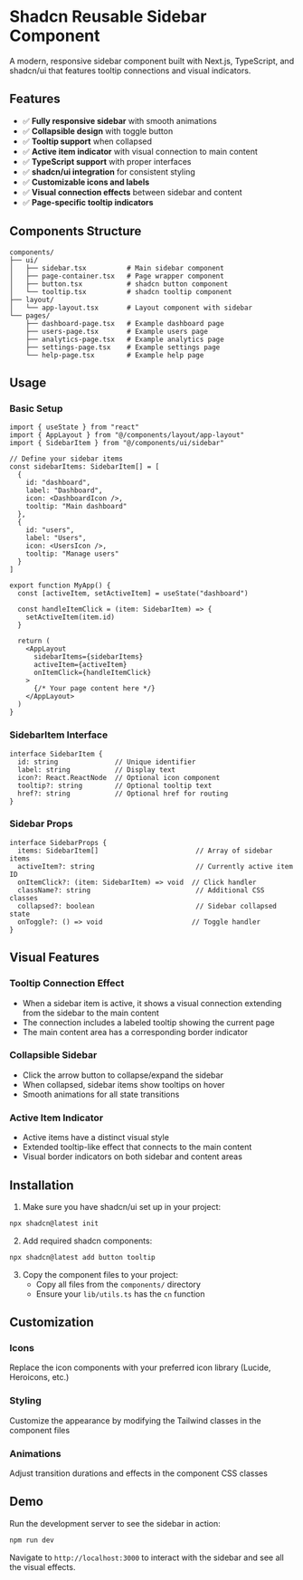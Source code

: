 # Shadcn Reusable Sidebar Component

A modern, responsive sidebar component built with Next.js, TypeScript, and shadcn/ui that features tooltip connections and visual indicators.

## Features

- ✅ **Fully responsive sidebar** with smooth animations
- ✅ **Collapsible design** with toggle button
- ✅ **Tooltip support** when collapsed
- ✅ **Active item indicator** with visual connection to main content
- ✅ **TypeScript support** with proper interfaces
- ✅ **shadcn/ui integration** for consistent styling
- ✅ **Customizable icons and labels**
- ✅ **Visual connection effects** between sidebar and content
- ✅ **Page-specific tooltip indicators**

## Components Structure

```
components/
├── ui/
│   ├── sidebar.tsx          # Main sidebar component
│   ├── page-container.tsx   # Page wrapper component
│   ├── button.tsx           # shadcn button component
│   └── tooltip.tsx          # shadcn tooltip component
├── layout/
│   └── app-layout.tsx       # Layout component with sidebar
└── pages/
    ├── dashboard-page.tsx   # Example dashboard page
    ├── users-page.tsx       # Example users page
    ├── analytics-page.tsx   # Example analytics page
    ├── settings-page.tsx    # Example settings page
    └── help-page.tsx        # Example help page
```

## Usage

### Basic Setup

```tsx
import { useState } from "react"
import { AppLayout } from "@/components/layout/app-layout"
import { SidebarItem } from "@/components/ui/sidebar"

// Define your sidebar items
const sidebarItems: SidebarItem[] = [
  {
    id: "dashboard",
    label: "Dashboard",
    icon: <DashboardIcon />,
    tooltip: "Main dashboard"
  },
  {
    id: "users",
    label: "Users", 
    icon: <UsersIcon />,
    tooltip: "Manage users"
  }
]

export function MyApp() {
  const [activeItem, setActiveItem] = useState("dashboard")

  const handleItemClick = (item: SidebarItem) => {
    setActiveItem(item.id)
  }

  return (
    <AppLayout
      sidebarItems={sidebarItems}
      activeItem={activeItem}
      onItemClick={handleItemClick}
    >
      {/* Your page content here */}
    </AppLayout>
  )
}
```

### SidebarItem Interface

```tsx
interface SidebarItem {
  id: string              // Unique identifier
  label: string           // Display text
  icon?: React.ReactNode  // Optional icon component
  tooltip?: string        // Optional tooltip text
  href?: string           // Optional href for routing
}
```

### Sidebar Props

```tsx
interface SidebarProps {
  items: SidebarItem[]                        // Array of sidebar items
  activeItem?: string                         // Currently active item ID
  onItemClick?: (item: SidebarItem) => void  // Click handler
  className?: string                          // Additional CSS classes
  collapsed?: boolean                         // Sidebar collapsed state
  onToggle?: () => void                      // Toggle handler
}
```

## Visual Features

### Tooltip Connection Effect
- When a sidebar item is active, it shows a visual connection extending from the sidebar to the main content
- The connection includes a labeled tooltip showing the current page
- The main content area has a corresponding border indicator

### Collapsible Sidebar
- Click the arrow button to collapse/expand the sidebar
- When collapsed, sidebar items show tooltips on hover
- Smooth animations for all state transitions

### Active Item Indicator
- Active items have a distinct visual style
- Extended tooltip-like effect that connects to the main content
- Visual border indicators on both sidebar and content areas

## Installation

1. Make sure you have shadcn/ui set up in your project:
```bash
npx shadcn@latest init
```

2. Add required shadcn components:
```bash
npx shadcn@latest add button tooltip
```

3. Copy the component files to your project:
   - Copy all files from the `components/` directory
   - Ensure your `lib/utils.ts` has the `cn` function

## Customization

### Icons
Replace the icon components with your preferred icon library (Lucide, Heroicons, etc.)

### Styling
Customize the appearance by modifying the Tailwind classes in the component files

### Animations
Adjust transition durations and effects in the component CSS classes

## Demo

Run the development server to see the sidebar in action:

```bash
npm run dev
```

Navigate to `http://localhost:3000` to interact with the sidebar and see all the visual effects.
